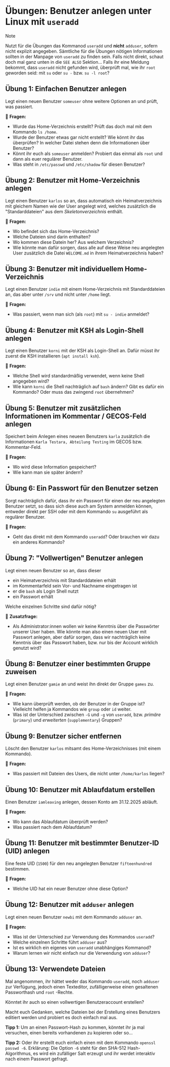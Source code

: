 # Übungen: Benutzer anlegen unter Linux mit `useradd`

>[!NOTE]
> Nutzt für die Übungen das Kommanod `useradd` und **nicht** `adduser`, sofern nicht explizit angegeben. Sämtliche für die Übungen nötigen Informationen sollten in der Manpage von `useradd` zu finden sein. Falls nicht direkt, schaut doch mal ganz unten in die `SEE ALSO` Sektion...
> Falls ihr eine Meldung bekommt, dass `useradd` nicht gefunden wird, überprüft mal, wie ihr `root` geworden seid: mit `su` oder `su -` bzw. `su -l root`?


## Übung 1: Einfachen Benutzer anlegen
Legt einen neuen Benutzer `someuser` ohne weitere Optionen an und prüft, was passiert.

🔹 **Fragen:**
- Wurde das Home-Verzeichnis erstellt? Prüft das doch mal mit dem Kommando `ls /home`.
- Wurde der Benutzer etwas gar nicht erstellt? Wie könnt ihr das überprüfen? In welcher Datei stehen denn die Informationen über Benutzer?
- Könnt ihr euch als `someuser` anmelden? Probiert das einmal als `root` und dann als euer regulärer Benutzer.
- Was steht in `/etc/passwd` und `/etc/shadow` für diesen Benutzer?

## Übung 2: Benutzer mit Home-Verzeichnis anlegen
Legt einen Benutzer `karlos` so an, dass automatisch ein Heimatverzeichnis mit gleichem Namen wie der User angelegt wird, welches zusätzlich die "Standarddateien" aus dem *Skeletonverzeichnis* enthält.

🔹 **Fragen:**
- Wo befindet sich das Home-Verzeichnis?
- Welche Dateien sind darin enthalten?
- Wo kommen diese Datein her? Aus welchem Verzeichnis?
- Wie könnte man dafür sorgen, dass alle auf diese Weise neu angelegten User zusätzlich die Datei `WELCOME.md` in ihrem Heimatverzeichnis haben?

## Übung 3: Benutzer mit individuellem Home-Verzeichnis
Legt einen Benutzer `indie` mit einem Home-Verzeichnis mit Standarddateien an, das aber unter `/srv` und nicht unter `/home` liegt.

🔹 **Fragen:**
- Was passiert, wenn man sich (als `root`) mit `su - indie` anmeldet?

## Übung 4: Benutzer mit KSH als Login-Shell anlegen
Legt einen Benutzer `korni` mit der KSH als Login-Shell an. Dafür müsst ihr zuerst die KSH installieren (`apt install ksh`).

🔹 **Fragen:**
- Welche Shell wird standardmäßig verwendet, wenn keine Shell angegeben wird?
- Wie kann `korni` die Shell nachträglich auf `bash` ändern? Gibt es dafür ein Kommando? Oder muss das zwingend `root` übernehmen?

## Übung 5: Benutzer mit zusätzlichen Informationen im  Kommentar / GECOS-Feld anlegen
Speichert beim Anlegen eines neueen Benutzers `karla` zusätzlich die Informationen `Karla Testara, Abteilung Testing` im GECOS bzw. Kommentar-Feld.

🔹 **Fragen:**
- Wo wird diese Information gespeichert?
- Wie kann man sie später ändern?

## Übung 6: Ein Passwort für den Benutzer setzen
Sorgt nachträglich dafür, dass ihr ein Passwort für einen der neu angelegten Benutzer setzt, so dass sich diese auch am System anmelden können, entweder direkt per SSH oder mit dem Kommando `su` ausgeführt als regulärer Benutzer.

🔹 **Fragen:**
- Geht das direkt mit dem Kommando `useradd`? Oder brauchen wir dazu ein anderes Kommando?

## Übung 7: "Vollwertigen" Benutzer anlegen
Legt einen neuen Benutzer so an, dass dieser 

- ein Heimatverzeichnis mit Standarddateien erhält
- im Kommentarfeld sein Vor- und Nachname eingetragen ist
- er die `bash` als Login Shell nutzt
- ein Passwort erhält

Welche einzelnen Schritte sind dafür nötig?

🔹 **Zusatzfrage:**
* Als Administrator:innen wollen wir keine Kenntnis über die Passwörter unserer User haben. Wie könnte man also einen neuen User mit Passwort anlegen, aber dafür sorgen, dass wir nachträglich keine Kenntnis über das Passwort haben, bzw. nur bis der Account wirklich genutzt wird?

## Übung 8: Benutzer einer bestimmten Gruppe zuweisen
Legt einen Benutzer `gamie` an und weist ihn direkt der Gruppe `games` zu.

🔹 **Fragen:**
- Wie kann überprüft werden, ob der Benutzer in der Gruppe ist? Vielleicht helfen ja Kommandos wie `group` oder `id` weiter.
- Was ist der Unterschied zwischen `-G` und `-g` von `useradd`, bzw. *primäre* (`primary`) und *erweiterten* (`supplementary`) Gruppen?

## Übung 9: Benutzer sicher entfernen
Löscht den Benutzer `karlos` mitsamt des Home-Verzeichnisses (mit einem Kommando).

🔹 **Fragen:**
- Was passiert mit Dateien des Users, die nicht unter `/home/karlos` liegen?

## Übung 10: Benutzer mit Ablaufdatum erstellen
Einen Benutzer `iamleaving` anlegen, dessen Konto am 31.12.2025 abläuft.

🔹 **Fragen:**
- Wo kann das Ablaufdatum überprüft werden?
- Was passiert nach dem Ablaufdatum?

## Übung 11: Benutzer mit bestimmter Benutzer-ID (UID) anlegen
Eine feste UID (`1500`) für den neu angelegten Benutzer `fifteenhundred` bestimmen.

🔹 **Fragen:**
- Welche UID hat ein neuer Benutzer ohne diese Option?

## Übung 12: Benutzer mit `adduser` anlegen
Legt einen neuen Benutzer `newbi` mit dem Kommando `adduser` an.

🔹 **Fragen:**
- Was ist der Unterschied zur Verwendung des Kommandos `useradd`?
- Welche einzelnen Schritte führt `adduser` aus?
- Ist es wirklich ein eigenes von `useradd` unabhängiges Kommanod?
- Warum lernen wir nicht einfach nur die Verwendung von `adduser`?

## Übung 13: Verwendete Dateien
Mal angenommen, ihr hättet weder das Kommando `useradd`, noch `adduser` zur Verfügung, jedoch einen Texteditor, zufälligerweise einen gesaltenen Passworthash und `root` -Rechte. 

Könntet ihr auch so einen vollwertigen Benutzeraccount erstellen?

Macht euch Gedanken, welche Dateien bei der Erstellung eines Benutzers editiert werden und probiert es doch einfach mal aus.

**Tipp 1:** Um an einen Passwort-Hash zu kommen, könntet ihr ja mal versuchen, einen bereits vorhandenen zu kopieren oder so...

**Tipp 2:** Oder ihr erstellt euch einfach einen mit dem Kommando `openssl passwd -6`. Erklärung: Die Option `-6` steht für den SHA-512 Hash-Algorithmus, es wird ein zufälliger Salt erzeugt und ihr werdet interaktiv nach einem Passwort gefragt.
